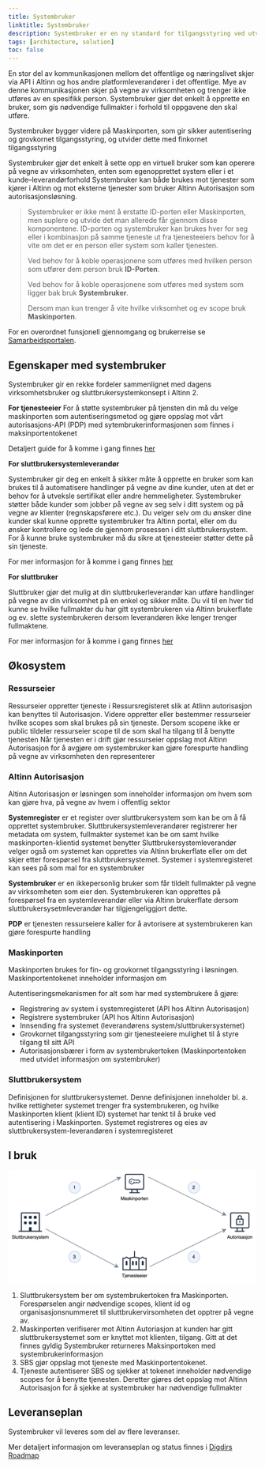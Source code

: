 ```yaml
---
title: Systembruker
linktitle: Systembruker
description: Systembruker er en ny standard for tilgangsstyring ved utveksling av data mellom sluttbruker (for eksempel regnskapsfører), sluttbrukersystem (for eksempel regnskapssystem) og offentlig sektor (for eksempel Skatteetaten) som overtar for dagens virksomhetsbruker.
tags: [architecture, solution]
toc: false
---
```


En stor del av kommunikasjonen mellom det offentlige og næringslivet skjer via API i Altinn og hos andre platformleverandører i det offentlige. Mye av denne kommunikasjonen skjer på vegne av virksomheten og trenger ikke utføres av en spesifikk person.
Systembruker gjør det enkelt å opprette en bruker, som gis nødvendige fullmakter i forhold til oppgavene den skal utføre.

Systembruker bygger videre på Maskinporten, som gir sikker autentisering og grovkornet tilgangsstyring, og utvider dette med finkornet tilgangsstyring

Systembruker gjør det enkelt å sette opp en virtuell bruker som kan operere på vegne av virksomheten, enten som egenopprettet system eller i et kunde–leverandørforhold
Systembruker kan både brukes mot tjenester som kjører i Altinn og mot eksterne tjenester som bruker Altinn Autorisasjon som autorisasjonsløsning.

> Systembruker er ikke ment å erstatte ID-porten eller Maskinporten, men suplere og utvide det man allerede får gjennom disse komponentene.
> ID-porten og systembruker kan brukes hver for seg eller i kombinasjon på samme tjeneste ut fra tjenesteeiers behov for å vite om det er en person eller system som kaller tjenesten.
>
> Ved behov for å koble operasjonene som utføres med hvilken person som utfører dem person bruk **ID-Porten**.
>
> Ved behov for å koble operasjonene som utføres med system som ligger bak bruk **Systembruker**.
>
> Dersom man kun trenger å vite hvilke virksomhet og ev scope bruk **Maskinporten**.

For en overordnet funsjonell gjennomgang og brukerreise se [Samarbeidsportalen](https://samarbeid.digdir.no/altinn/systembruker/2542).

## Egenskaper med systembruker

Systembruker gir en rekke fordeler sammenlignet med dagens virksomhetsbruker og sluttbrukersystemkonsept i Altinn 2.

**For tjenesteeier**
For å støtte systembruker på tjensten din må du velge maskinporten som autentiseringsmetod og gjøre oppslag mot vårt autorisasjons-API (PDP) med sytembrukerinformasjonen som finnes i maksinportentokenet

Detaljert guide for å komme i gang finnes [her](./../../guides/resource-owner/system-user/)

**For sluttbrukersystemleverandør**

Systembruker gir deg en enkelt å sikker måte å opprette en bruker som kan brukes til å automatisere handlinger på vegne av dine kunder, uten at det er behov for å utveksle sertifikat eller andre hemmeligheter.
Systembruker støtter både kunder som jobber på vegne av seg selv i ditt system og på vegne av klienter (regnskapsførere etc.).
Du velger selv om du ønsker dine kunder skal kunne opprette systembruker fra Altinn portal, eller om du ønsker kontrollere og lede de gjennom prosessen i ditt sluttbrukersystem.
For å kunne bruke systembruker må du sikre at tjenesteeier støtter dette på sin tjeneste.

<!--Beskriv støtte i apps-->

For mer informasjon for å komme i gang finnes [her](./../../guides/system-vendor/system-user/)

**For sluttbruker**

Sluttbruker gjør det mulig at din sluttbrukerleverandør kan utføre handlinger på vegne av din virksomhet på en enkel og sikker måte.
Du vil til en hver tid kunne se hvilke fullmakter du har gitt systembrukeren via Altinn brukerflate og ev. slette systembrukeren dersom leverandøren ikke lenger trenger fullmaktene.

For mer informasjon for å komme i gang finnes [her](./../../guides/end-user/system-user/)

## Økosystem

### Ressurseier

Ressurseier oppretter tjeneste i Ressursregisteret slik at Atlinn autorisasjon kan benyttes til Autorisasjon.
Videre oppretter eller bestemmer ressurseier hvilke scopes som skal brukes på sin tjeneste.
Dersom scopene ikke er public tildeler ressurseier scope til de som skal ha tilgang til å benytte tjenesten
Når tjenesten er i drift gjør ressurseier oppslag mot Altinn Autorisasjon for å avgjøre om systembruker kan gjøre forespurte handling på vegne av virksomheten den representerer

### Altinn Autorisasjon

Altinn Autorisasjon er løsningen som inneholder informasjon om hvem som kan gjøre hva, på vegne av hvem i offentlig sektor

**Systemregister** er et register over sluttbrukersystem som kan be om å få opprettet systembruker.
Sluttbrukersystemleverandører registrerer her metadata om system, fullmakter systemet kan be om samt hvilke maskinporten-klientid systemet benytter
Sluttbrukersystemleverandør velger også om systemet kan opprettes via Altinn brukerflate eller om det skjer etter forespørsel fra sluttbrukersystemet.
Systemer i systemregisteret kan sees på som mal for en systembruker

**Systembruker** er en ikkepersonlig bruker som får tildelt fullmakter på vegne av virksomheten som eier den.
Systembrukeren kan opprettes på forespørsel fra en systemleverandør eller via Altinn brukerflate dersom sluttbrukersysetmleverandør har tilgjengeliggjort dette.

**PDP** er tjenesten ressurseiere kaller for å avtorisere at systembrukeren kan gjøre forespurte handling

### Maskinporten

Maskinporten brukes for fin- og grovkornet tilgangsstyring i løsningen. Maskinportentokenet inneholder informasjon om

Autentiseringsmekanismen for alt som har med systembrukere å gjøre:

- Registrering av system i systemregisteret (API hos Altinn Autorisasjon)
- Registrere systembruker (API hos Altinn Autorisasjon)
- Innsending fra systemet (leverandørens system/sluttbrukersystemet)
- Grovkornet tilgangsstyring som gir tjenesteeiere mulighet til å styre tilgang til sitt API
- Autorisasjonsbærer i form av systembrukertoken (Maskinportentoken med utvidet informasjon om systembruker)

### Sluttbrukersystem

Definisjonen for sluttbrukersystemet. Denne definisjonen inneholder bl. a. hvilke rettigheter systemet trenger fra systembrukeren, og hvilke Maskinporten klient (klient ID) systemet har tenkt til å bruke ved autentisering i Maskinporten.
Systemet registreres og eies av sluttbrukersystem-leverandøren i systemregisteret

## I bruk

![Concept](runtime.png)

1. Sluttbrukersystem ber om systembrukertoken fra Maskinporten. Forespørselen angir nødvendige scopes, klient id og organisasjonsnummeret til sluttbrukervirsomheten det opptrer på vegne av.
2. Maskinporten verifiserer mot Altinn Autoriasjon at kunden har gitt sluttbrukersystemet som er knyttet mot klienten, tilgang. Gitt at det finnes gyldig Systembruker returneres Maksinportoken med systembrukerinformasjon
3. SBS gjør oppslag mot tjeneste med Maskinportentokenet.
4. Tjeneste autentiserer SBS og sjekker at tokenet inneholder nødvendige scopes for å benytte tjenesten. Deretter gjøres det oppslag mot Altinn Autorisasjon for å sjekke at systembruker har nødvendige fullmakter

## Leveranseplan

Systembruker vil leveres som del av flere leveranser.

Mer detaljert informasjon om leveranseplan og status finnes i [Digdirs Roadmap](https://github.com/digdir/roadmap/issues/284)
